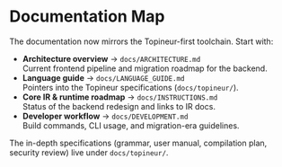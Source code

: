 # Documentation Map

The documentation now mirrors the Topineur-first toolchain. Start with:

- **Architecture overview** → `docs/ARCHITECTURE.md`  
  Current frontend pipeline and migration roadmap for the backend.
- **Language guide** → `docs/LANGUAGE_GUIDE.md`  
  Pointers into the Topineur specifications (`docs/topineur/`).
- **Core IR & runtime roadmap** → `docs/INSTRUCTIONS.md`  
  Status of the backend redesign and links to IR docs.
- **Developer workflow** → `docs/DEVELOPMENT.md`  
  Build commands, CLI usage, and migration-era guidelines.

The in-depth specifications (grammar, user manual, compilation plan, security review) live under `docs/topineur/`.
